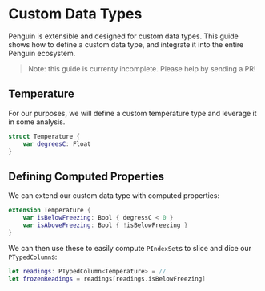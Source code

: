 # Custom Data Types #

Penguin is extensible and designed for custom data types. This guide shows how to define a custom
data type, and integrate it into the entire Penguin ecosystem.

> Note: this guide is currenty incomplete. Please help by sending a PR!

## Temperature ##

For our purposes, we will define a custom temperature type and leverage it in some analysis.

```swift
struct Temperature {
	var degreesC: Float
}
```

## Defining Computed Properties ##

We can extend our custom data type with computed properties:

```swift
extension Temperature {
	var isBelowFreezing: Bool { degressC < 0 }
	var isAboveFreezing: Bool { !isBelowFreezing }
}
```

We can then use these to easily compute `PIndexSet`s to slice and dice our `PTypedColumn`s:


```swift
let readings: PTypedColumn<Temperature> = // ...
let frozenReadings = readings[readings.isBelowFreezing]
```

<!-- TODO: Add custom CSV parsing capabilities -->
